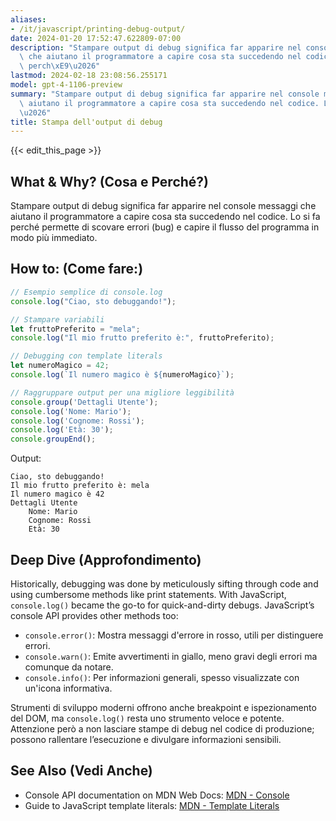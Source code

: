 ```yaml
---
aliases:
- /it/javascript/printing-debug-output/
date: 2024-01-20 17:52:47.622809-07:00
description: "Stampare output di debug significa far apparire nel console messaggi\
  \ che aiutano il programmatore a capire cosa sta succedendo nel codice. Lo si fa\
  \ perch\xE9\u2026"
lastmod: 2024-02-18 23:08:56.255171
model: gpt-4-1106-preview
summary: "Stampare output di debug significa far apparire nel console messaggi che\
  \ aiutano il programmatore a capire cosa sta succedendo nel codice. Lo si fa perch\xE9\
  \u2026"
title: Stampa dell'output di debug
---
```


{{< edit_this_page >}}

## What & Why? (Cosa e Perché?)
Stampare output di debug significa far apparire nel console messaggi che aiutano il programmatore a capire cosa sta succedendo nel codice. Lo si fa perché permette di scovare errori (bug) e capire il flusso del programma in modo più immediato.

## How to: (Come fare:)
```javascript
// Esempio semplice di console.log
console.log("Ciao, sto debuggando!");

// Stampare variabili
let fruttoPreferito = "mela";
console.log("Il mio frutto preferito è:", fruttoPreferito);

// Debugging con template literals
let numeroMagico = 42;
console.log(`Il numero magico è ${numeroMagico}`);

// Raggruppare output per una migliore leggibilità
console.group('Dettagli Utente');
console.log('Nome: Mario');
console.log('Cognome: Rossi');
console.log('Età: 30');
console.groupEnd();
```
Output:
```
Ciao, sto debuggando!
Il mio frutto preferito è: mela
Il numero magico è 42
Dettagli Utente
    Nome: Mario
    Cognome: Rossi
    Età: 30
```

## Deep Dive (Approfondimento)
Historically, debugging was done by meticulously sifting through code and using cumbersome methods like print statements. With JavaScript, `console.log()` became the go-to for quick-and-dirty debugs. JavaScript’s console API provides other methods too:

- `console.error()`: Mostra messaggi d'errore in rosso, utili per distinguere errori.
- `console.warn()`: Emite avvertimenti in giallo, meno gravi degli errori ma comunque da notare.
- `console.info()`: Per informazioni generali, spesso visualizzate con un'icona informativa.

Strumenti di sviluppo moderni offrono anche breakpoint e ispezionamento del DOM, ma `console.log()` resta uno strumento veloce e potente. Attenzione però a non lasciare stampe di debug nel codice di produzione; possono rallentare l’esecuzione e divulgare informazioni sensibili.

## See Also (Vedi Anche)
- Console API documentation on MDN Web Docs: [MDN - Console](https://developer.mozilla.org/en-US/docs/Web/API/Console)
- Guide to JavaScript template literals: [MDN - Template Literals](https://developer.mozilla.org/en-US/docs/Web/JavaScript/Reference/Template_literals)
